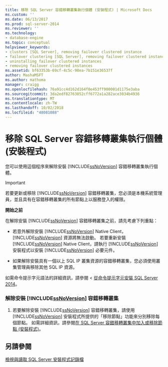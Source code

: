 ```yaml
---
title: 移除 SQL Server 容錯移轉叢集執行個體 (安裝程式) | Microsoft Docs
ms.custom: ''
ms.date: 06/13/2017
ms.prod: sql-server-2014
ms.reviewer: ''
ms.technology:
- database-engine
ms.topic: conceptual
helpviewer_keywords:
- clusters [SQL Server], removing failover clustered instance
- failover clustering [SQL Server], removing failover clustered instance
- uninstalling failover clustered instances
- removing failover clustered instances
ms.assetid: bf63353b-69cf-4c5c-98ea-7b151e36537f
author: MashaMSFT
ms.author: mathoma
manager: craigg
ms.openlocfilehash: 76a91cc4d162d164f0e453ff900001d1175e3aba
ms.sourcegitcommit: 3da2edf82763852cff6772a1a282ace3034b4936
ms.translationtype: MT
ms.contentlocale: zh-TW
ms.lasthandoff: 10/02/2018
ms.locfileid: "48081088"
---
```

# <a name="remove-a-sql-server-failover-cluster-instance-setup"></a>移除 SQL Server 容錯移轉叢集執行個體 (安裝程式)
  您可以使用這個程序來解除安裝 [!INCLUDE[ssNoVersion](../../../includes/ssnoversion-md.md)] 容錯移轉叢集執行個體。  
  
> [!IMPORTANT]  
>  若要更新或移除 [!INCLUDE[ssNoVersion](../../../includes/ssnoversion-md.md)] 容錯移轉叢集，您必須是本機系統管理員，並且具有在容錯移轉叢集的所有節點上以服務登入的權限。  
  
 **開始之前**  
  
 在解除安裝 [!INCLUDE[ssNoVersion](../../../includes/ssnoversion-md.md)] 容錯移轉叢集之前，請先考慮下列重點：  
  
-   若意外解除安裝 [!INCLUDE[ssNoVersion](../../../includes/ssnoversion-md.md)] Native Client， [!INCLUDE[ssNoVersion](../../../includes/ssnoversion-md.md)] 資源將無法啟動。 若要重新安裝 [!INCLUDE[ssNoVersion](../../../includes/ssnoversion-md.md)] Native Client，請執行 [!INCLUDE[ssNoVersion](../../../includes/ssnoversion-md.md)] 安裝程式以安裝 [!INCLUDE[ssNoVersion](../../../includes/ssnoversion-md.md)] 必要元件。  
  
-   如果解除安裝具有一個以上 SQL IP 叢集資源的容錯移轉叢集，您必須使用叢集管理員移除其他 SQL IP 資源。  
  
 如需命令提示字元語法的詳細資訊，請參閱 <<c0> [ 從命令提示字元安裝 SQL Server 2014](../../../database-engine/install-windows/install-sql-server-from-the-command-prompt.md)。  
  
### <a name="to-uninstall-a-includessnoversionincludesssnoversion-mdmd-failover-cluster"></a>解除安裝 [!INCLUDE[ssNoVersion](../../../includes/ssnoversion-md.md)] 容錯移轉叢集  
  
1.  若要解除安裝 [!INCLUDE[ssNoVersion](../../../includes/ssnoversion-md.md)] 容錯移轉叢集，請使用 [!INCLUDE[ssNoVersion](../../../includes/ssnoversion-md.md)] 安裝程式所提供的「移除節點」功能來分別移除每個節點。 如需詳細資訊，請參閱[在 SQL Server 容錯移轉叢集中加入或移除節點 &#40;安裝程式&#41;](add-or-remove-nodes-in-a-sql-server-failover-cluster-setup.md)。  
  
## <a name="see-also"></a>另請參閱  
 [檢視與讀取 SQL Server 安裝程式記錄檔](../../../database-engine/install-windows/view-and-read-sql-server-setup-log-files.md)  
  
  
